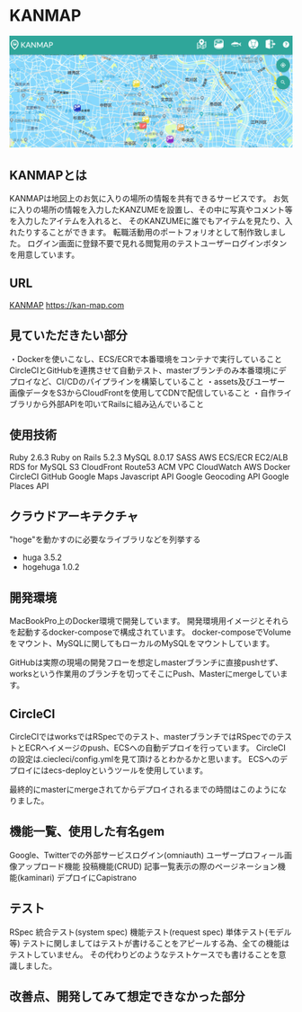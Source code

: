 # KANMAP
![README_KANMAP](./app/assets/images/README2.png)
 
## KANMAPとは

KANMAPは地図上のお気に入りの場所の情報を共有できるサービスです。
お気に入りの場所の情報を入力したKANZUMEを設置し、その中に写真やコメント等を入力したアイテムを入れると、
そのKANZUMEに誰でもアイテムを見たり、入れたりすることができます。
転職活動用のポートフォリオとして制作致しました。
ログイン画面に登録不要で見れる閲覧用のテストユーザーログインボタンを用意しています。

## URL
[KANMAP](https://kan-map.com)
https://kan-map.com
 
## 見ていただきたい部分
 
・Dockerを使いこなし、ECS/ECRで本番環境をコンテナで実行していること
CircleCIとGitHubを連携させて自動テスト、masterブランチのみ本番環境にデプロイなど、CI/CDのパイプラインを構築していること
・assets及びユーザー画像データをS3からCloudFrontを使用してCDNで配信していること
・自作ライブラリから外部APIを叩いてRailsに組み込んでいること
 
## 使用技術
Ruby 2.6.3
Ruby on Rails 5.2.3
MySQL 8.0.17
SASS
AWS
  ECS/ECR
  EC2/ALB
  RDS for MySQL
  S3
  CloudFront
  Route53
  ACM
  VPC
  CloudWatch
  AWS
Docker
CircleCI
GitHub
Google Maps Javascript API
Google Geocoding API
Google Places API

 
## クラウドアーキテクチャ
 
"hoge"を動かすのに必要なライブラリなどを列挙する
 
* huga 3.5.2
* hogehuga 1.0.2
 
## 開発環境
 
MacBookPro上のDocker環境で開発しています。 開発環境用イメージとそれらを起動するdocker-composeで構成されています。 docker-composeでVolumeをマウント、MySQLに関してもローカルのMySQLをマウントしています。

GitHubは実際の現場の開発フローを想定しmasterブランチに直接pushせず、worksという作業用のブランチを切ってそこにPush、Masterにmergeしています。
 
## CircleCI
 
CircleCIではworksではRSpecでのテスト、masterブランチではRSpecでのテストとECRへイメージのpush、ECSへの自動デプロイを行っています。 CircleCIの設定は.ciecleci/config.ymlを見て頂けるとわかるかと思います。 ECSへのデプロイにはecs-deployというツールを使用しています。

最終的にmasterにmergeされてからデプロイされるまでの時間はこのようになりました。
 
## 機能一覧、使用した有名gem

Google、Twitterでの外部サービスログイン(omniauth)
ユーザープロフィール画像アップロード機能
投稿機能(CRUD)
記事一覧表示の際のページネーション機能(kaminari)
デプロイにCapistrano
 
## テスト
 
RSpec
統合テスト(system spec)
機能テスト(request spec)
単体テスト(モデル等)
テストに関しましてはテストが書けることをアピールする為、全ての機能はテストしていません。 その代わりどのようなテストケースでも書けることを意識しました。

## 改善点、開発してみて想定できなかった部分
